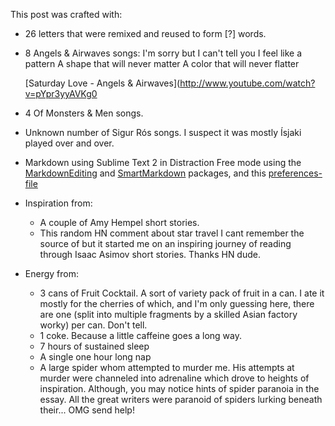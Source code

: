This post was crafted with:

- 26 letters that were remixed and reused to form [?] words.
- 8 Angels & Airwaves songs:
      I'm sorry but I can't tell you
          I feel like a pattern
      A shape that will never matter
      A color that will never flatter

  [Saturday Love - Angels & Airwaves](http://www.youtube.com/watch?v=pYpr3yyAVKg0
- 4 Of Monsters & Men songs.
- Unknown number of Sigur Rós songs. I suspect it was mostly Ísjaki played over and over.
- Markdown using Sublime Text 2 in Distraction Free mode using the [MarkdownEditing](https://github.com/ttscoff/MarkdownEditing) and [SmartMarkdown](https://github.com/demon386/SmartMarkdown) packages, and this [preferences-file]([?])
- Inspiration from:
  - A couple of Amy Hempel short stories. 
  - This random HN comment about star travel I cant remember the source of but it started me on an inspiring journey of reading through Isaac Asimov short stories. Thanks HN dude.
- Energy from:
  - 3 cans of Fruit Cocktail. A sort of variety pack of fruit in a can. I ate it mostly for the cherries of which, and I'm only guessing here, there are one (split into multiple fragments by a skilled Asian factory worky) per can. Don't tell.
  - 1 coke. Because a little caffeine goes a long way. 
  - 7 hours of sustained sleep
  - A single one hour long nap
  - A large spider whom attempted to murder me. His attempts at murder were channeled into adrenaline which drove to heights of inspiration. Although, you may notice hints of spider paranoia in the essay. All the great writers were paranoid of spiders lurking beneath their... OMG send help!
